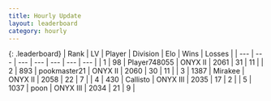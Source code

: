 ```yaml
---
title: Hourly Update
layout: leaderboard
category: hourly
---
```


{: .leaderboard}
| Rank | LV | Player | Division | Elo | Wins | Losses |
| --- | --- | --- | --- | --- | --- | --- |
| <span data-change="0">1</span> | 98 | <span title="ID: 748055">Player748055</span> | ONYX II | <span data-change="0">2061</span> | <span data-change="0">31</span> | <span data-change="0">11</span> |
| <span data-change="0">2</span> | 893 | <span title="ID: 652474">pookmaster21</span> | ONYX II | <span data-change="0">2060</span> | <span data-change="0">30</span> | <span data-change="0">11</span> |
| <span data-change="0">3</span> | 1387 | <span title="ID: 416373">Mirakee</span> | ONYX II | <span data-change="0">2058</span> | <span data-change="0">22</span> | <span data-change="0">7</span> |
| <span data-change="5">4</span> | 430 | <span title="ID: 619928">Callisto</span> | ONYX III | <span data-change="26">2035</span> | <span data-change="3">17</span> | <span data-change="0">2</span> |
| <span data-change="-1">5</span> | 1037 | <span title="ID: 540690">poon</span> | ONYX III | <span data-change="0">2034</span> | <span data-change="0">21</span> | <span data-change="0">9</span> |